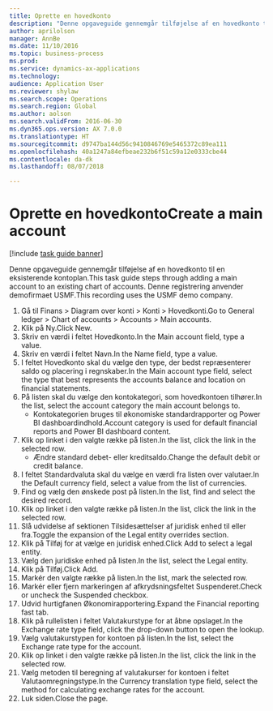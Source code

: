```yaml
--- 
title: Oprette en hovedkonto
description: "Denne opgaveguide gennemgår tilføjelse af en hovedkonto til en eksisterende kontoplan."
author: aprilolson
manager: AnnBe
ms.date: 11/10/2016
ms.topic: business-process
ms.prod: 
ms.service: dynamics-ax-applications
ms.technology: 
audience: Application User
ms.reviewer: shylaw
ms.search.scope: Operations
ms.search.region: Global
ms.author: aolson
ms.search.validFrom: 2016-06-30
ms.dyn365.ops.version: AX 7.0.0
ms.translationtype: HT
ms.sourcegitcommit: d9747ba144d56c9410846769e5465372c89ea111
ms.openlocfilehash: 40a1247a84efbeae232b6f51c59a12e0333cbe44
ms.contentlocale: da-dk
ms.lasthandoff: 08/07/2018

---
```

# <a name="create-a-main-account"></a><span data-ttu-id="6cd95-103">Oprette en hovedkonto</span><span class="sxs-lookup"><span data-stu-id="6cd95-103">Create a main account</span></span>

[!include [task guide banner](../../includes/task-guide-banner.md)]

<span data-ttu-id="6cd95-104">Denne opgaveguide gennemgår tilføjelse af en hovedkonto til en eksisterende kontoplan.</span><span class="sxs-lookup"><span data-stu-id="6cd95-104">This task guide steps through adding a main account to an existing chart of accounts.</span></span> <span data-ttu-id="6cd95-105">Denne registrering anvender demofirmaet USMF.</span><span class="sxs-lookup"><span data-stu-id="6cd95-105">This recording uses the USMF demo company.</span></span>  

1. <span data-ttu-id="6cd95-106">Gå til Finans > Diagram over konti > Konti > Hovedkonti.</span><span class="sxs-lookup"><span data-stu-id="6cd95-106">Go to General ledger > Chart of accounts > Accounts > Main accounts.</span></span>
2. <span data-ttu-id="6cd95-107">Klik på Ny.</span><span class="sxs-lookup"><span data-stu-id="6cd95-107">Click New.</span></span>
3. <span data-ttu-id="6cd95-108">Skriv en værdi i feltet Hovedkonto.</span><span class="sxs-lookup"><span data-stu-id="6cd95-108">In the Main account field, type a value.</span></span>
4. <span data-ttu-id="6cd95-109">Skriv en værdi i feltet Navn.</span><span class="sxs-lookup"><span data-stu-id="6cd95-109">In the Name field, type a value.</span></span>
5. <span data-ttu-id="6cd95-110">I feltet Hovedkonto skal du vælge den type, der bedst repræsenterer saldo og placering i regnskaber.</span><span class="sxs-lookup"><span data-stu-id="6cd95-110">In the Main account type field, select the type that best represents the accounts balance and location on financial statements.</span></span>
6. <span data-ttu-id="6cd95-111">På listen skal du vælge den kontokategori, som hovedkontoen tilhører.</span><span class="sxs-lookup"><span data-stu-id="6cd95-111">In the list, select the account category the main account belongs to.</span></span>
    * <span data-ttu-id="6cd95-112">Kontokategorien bruges til økonomiske standardrapporter og Power BI dashboardindhold.</span><span class="sxs-lookup"><span data-stu-id="6cd95-112">Account category is used for default financial reports and Power BI dashboard content.</span></span>  
7. <span data-ttu-id="6cd95-113">Klik op linket i den valgte række på listen.</span><span class="sxs-lookup"><span data-stu-id="6cd95-113">In the list, click the link in the selected row.</span></span>
    * <span data-ttu-id="6cd95-114">Ændre standard debet- eller kreditsaldo.</span><span class="sxs-lookup"><span data-stu-id="6cd95-114">Change the default debit or credit balance.</span></span>  
8. <span data-ttu-id="6cd95-115">I feltet Standardvaluta skal du vælge en værdi fra listen over valutaer.</span><span class="sxs-lookup"><span data-stu-id="6cd95-115">In the Default currency field, select a value from the list of currencies.</span></span>
9. <span data-ttu-id="6cd95-116">Find og vælg den ønskede post på listen.</span><span class="sxs-lookup"><span data-stu-id="6cd95-116">In the list, find and select the desired record.</span></span>
10. <span data-ttu-id="6cd95-117">Klik op linket i den valgte række på listen.</span><span class="sxs-lookup"><span data-stu-id="6cd95-117">In the list, click the link in the selected row.</span></span>
11. <span data-ttu-id="6cd95-118">Slå udvidelse af sektionen Tilsidesættelser af juridisk enhed til eller fra.</span><span class="sxs-lookup"><span data-stu-id="6cd95-118">Toggle the expansion of the Legal entity overrides section.</span></span>
12. <span data-ttu-id="6cd95-119">Klik på Tilføj for at vælge en juridisk enhed.</span><span class="sxs-lookup"><span data-stu-id="6cd95-119">Click Add to select a legal entity.</span></span>
13. <span data-ttu-id="6cd95-120">Vælg den juridiske enhed på listen.</span><span class="sxs-lookup"><span data-stu-id="6cd95-120">In the list, select the Legal entity.</span></span>
14. <span data-ttu-id="6cd95-121">Klik på Tilføj.</span><span class="sxs-lookup"><span data-stu-id="6cd95-121">Click Add.</span></span>
15. <span data-ttu-id="6cd95-122">Markér den valgte række på listen.</span><span class="sxs-lookup"><span data-stu-id="6cd95-122">In the list, mark the selected row.</span></span>
16. <span data-ttu-id="6cd95-123">Markér eller fjern markeringen af afkrydsningsfeltet Suspenderet.</span><span class="sxs-lookup"><span data-stu-id="6cd95-123">Check or uncheck the Suspended checkbox.</span></span>
17. <span data-ttu-id="6cd95-124">Udvid hurtigfanen Økonomirapportering.</span><span class="sxs-lookup"><span data-stu-id="6cd95-124">Expand the Financial reporting fast tab.</span></span>
18. <span data-ttu-id="6cd95-125">Klik på rullelisten i feltet Valutakurstype for at åbne opslaget.</span><span class="sxs-lookup"><span data-stu-id="6cd95-125">In the Exchange rate type field, click the drop-down button to open the lookup.</span></span>
19. <span data-ttu-id="6cd95-126">Vælg valutakurstypen for kontoen på listen.</span><span class="sxs-lookup"><span data-stu-id="6cd95-126">In the list, select the Exchange rate type for the account.</span></span>
20. <span data-ttu-id="6cd95-127">Klik op linket i den valgte række på listen.</span><span class="sxs-lookup"><span data-stu-id="6cd95-127">In the list, click the link in the selected row.</span></span>
21. <span data-ttu-id="6cd95-128">Vælg metoden til beregning af valutakurser for kontoen i feltet Valutaomregningstype.</span><span class="sxs-lookup"><span data-stu-id="6cd95-128">In the Currency translation type field, select the method for calculating exchange rates for the account.</span></span>
22. <span data-ttu-id="6cd95-129">Luk siden.</span><span class="sxs-lookup"><span data-stu-id="6cd95-129">Close the page.</span></span>


